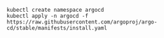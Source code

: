 ﻿```
kubectl create namespace argocd
kubectl apply -n argocd -f https://raw.githubusercontent.com/argoproj/argo-cd/stable/manifests/install.yaml
```